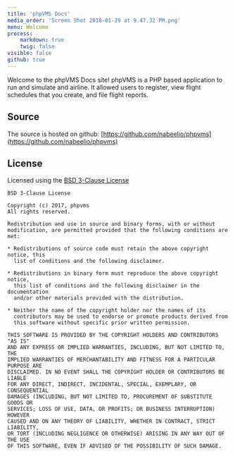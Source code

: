 ```yaml
---
title: 'phpVMS Docs'
media_order: 'Screen Shot 2018-01-29 at 9.47.32 PM.png'
menu: Welcome
process:
    markdown: true
    twig: false
visible: false
github: true
---
```


Welcome to the phpVMS Docs site! phpVMS is a PHP based application to run and simulate and airline. It allowed users to register, view flight schedules that you create, and file flight reports.

## Source

The source is hosted on github: [https://github.com/nabeelio/phpvms](https://github.com/nabeelio/phpvms)

## License

Licensed using the [BSD 3-Clause License](https://opensource.org/licenses/BSD-3-Clause)

```
BSD 3-Clause License

Copyright (c) 2017, phpvms
All rights reserved.

Redistribution and use in source and binary forms, with or without
modification, are permitted provided that the following conditions are met:

* Redistributions of source code must retain the above copyright notice, this
  list of conditions and the following disclaimer.

* Redistributions in binary form must reproduce the above copyright notice,
  this list of conditions and the following disclaimer in the documentation
  and/or other materials provided with the distribution.

* Neither the name of the copyright holder nor the names of its
  contributors may be used to endorse or promote products derived from
  this software without specific prior written permission.

THIS SOFTWARE IS PROVIDED BY THE COPYRIGHT HOLDERS AND CONTRIBUTORS "AS IS"
AND ANY EXPRESS OR IMPLIED WARRANTIES, INCLUDING, BUT NOT LIMITED TO, THE
IMPLIED WARRANTIES OF MERCHANTABILITY AND FITNESS FOR A PARTICULAR PURPOSE ARE
DISCLAIMED. IN NO EVENT SHALL THE COPYRIGHT HOLDER OR CONTRIBUTORS BE LIABLE
FOR ANY DIRECT, INDIRECT, INCIDENTAL, SPECIAL, EXEMPLARY, OR CONSEQUENTIAL
DAMAGES (INCLUDING, BUT NOT LIMITED TO, PROCUREMENT OF SUBSTITUTE GOODS OR
SERVICES; LOSS OF USE, DATA, OR PROFITS; OR BUSINESS INTERRUPTION) HOWEVER
CAUSED AND ON ANY THEORY OF LIABILITY, WHETHER IN CONTRACT, STRICT LIABILITY,
OR TORT (INCLUDING NEGLIGENCE OR OTHERWISE) ARISING IN ANY WAY OUT OF THE USE
OF THIS SOFTWARE, EVEN IF ADVISED OF THE POSSIBILITY OF SUCH DAMAGE.
```